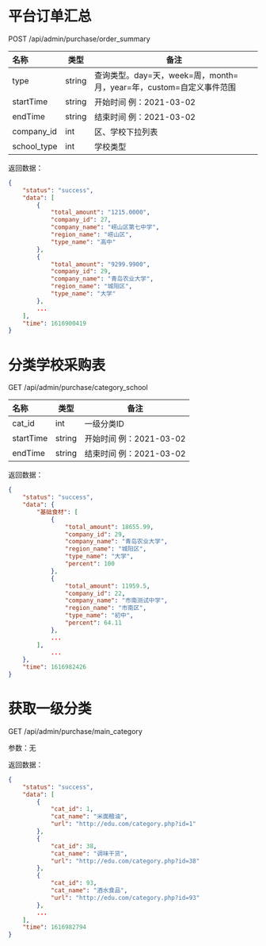 # 平台订单汇总

POST	/api/admin/purchase/order_summary

| 名称        | 类型   | 备注                                                         |
| :---------- | ------ | ------------------------------------------------------------ |
| type        | string | 查询类型。day=天，week=周，month=月，year=年，custom=自定义事件范围 |
| startTime   | string | 开始时间  例：2021-03-02                                     |
| endTime     | string | 结束时间  例：2021-03-02                                     |
| company_id  | int    | 区、学校下拉列表                                             |
| school_type | int    | 学校类型                                                     |

返回数据：

```json
{
    "status": "success",
    "data": [
        {
            "total_amount": "1215.0000",
            "company_id": 27,
            "company_name": "崂山区第七中学",
            "region_name": "崂山区",
            "type_name": "高中"
        },
        {
            "total_amount": "9299.9900",
            "company_id": 29,
            "company_name": "青岛农业大学",
            "region_name": "城阳区",
            "type_name": "大学"
        },
        ...
    ],
    "time": 1616900419
}
```



# 分类学校采购表

GET		/api/admin/purchase/category_school

| 名称      | 类型   | 备注                     |
| :-------- | ------ | ------------------------ |
| cat_id    | int    | 一级分类ID               |
| startTime | string | 开始时间  例：2021-03-02 |
| endTime   | string | 结束时间  例：2021-03-02 |

返回数据：

```json
{
    "status": "success",
    "data": {
        "基础食材": [
            {
                "total_amount": 18655.99,
                "company_id": 29,
                "company_name": "青岛农业大学",
                "region_name": "城阳区",
                "type_name": "大学",
                "percent": 100
            },
            {
                "total_amount": 11959.5,
                "company_id": 22,
                "company_name": "市南测试中学",
                "region_name": "市南区",
                "type_name": "初中",
                "percent": 64.11
            },
            ...
        ],
            ...
    },
    "time": 1616982426
}
```



# 获取一级分类

GET		/api/admin/purchase/main_category

参数：无

返回数据：

```json
{
    "status": "success",
    "data": [
        {
            "cat_id": 1,
            "cat_name": "米面粮油",
            "url": "http://edu.com/category.php?id=1"
        },
        {
            "cat_id": 38,
            "cat_name": "调味干货",
            "url": "http://edu.com/category.php?id=38"
        },
        {
            "cat_id": 93,
            "cat_name": "酒水食品",
            "url": "http://edu.com/category.php?id=93"
        },
        ...
    ],
    "time": 1616982794
}
```

